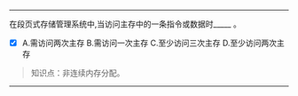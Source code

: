 ---
在段页式存储管理系统中,当访问主存中的一条指令或数据时_____ 。
- [x] A.需访问两次主存 B.需访问一次主存 C.至少访问三次主存 D.至少访问两次主存

> 知识点：非连续内存分配。

---